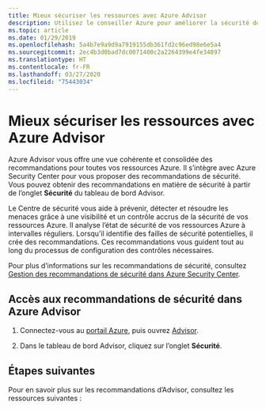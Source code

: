 ```yaml
---
title: Mieux sécuriser les ressources avec Azure Advisor
description: Utilisez le conseiller Azure pour améliorer la sécurité de vos déploiements Azure.
ms.topic: article
ms.date: 01/29/2019
ms.openlocfilehash: 5a4b7e9a9d9a7919155db361fd2c96ed98e6e5a4
ms.sourcegitcommit: 2ec4b3d0bad7dc0071400c2a2264399e4fe34897
ms.translationtype: HT
ms.contentlocale: fr-FR
ms.lasthandoff: 03/27/2020
ms.locfileid: "75443034"
---
```

# <a name="make-resources-more-secure-with-azure-advisor"></a>Mieux sécuriser les ressources avec Azure Advisor

Azure Advisor vous offre une vue cohérente et consolidée des recommandations pour toutes vos ressources Azure. Il s’intègre avec Azure Security Center pour vous proposer des recommandations de sécurité. Vous pouvez obtenir des recommandations en matière de sécurité à partir de l’onglet **Sécurité** du tableau de bord Advisor.

Le Centre de sécurité vous aide à prévenir, détecter et résoudre les menaces grâce à une visibilité et un contrôle accrus de la sécurité de vos ressources Azure. Il analyse l’état de sécurité de vos ressources Azure à intervalles réguliers. Lorsqu’il identifie des failles de sécurité potentielles, il crée des recommandations. Ces recommandations vous guident tout au long du processus de configuration des contrôles nécessaires. 

Pour plus d’informations sur les recommandations de sécurité, consultez [Gestion des recommandations de sécurité dans Azure Security Center](https://azure.microsoft.com/documentation/articles/security-center-recommendations/).

## <a name="how-to-access-security-recommendations-in-azure-advisor"></a>Accès aux recommandations de sécurité dans Azure Advisor

1. Connectez-vous au [portail Azure](https://portal.azure.com), puis ouvrez [Advisor](https://aka.ms/azureadvisordashboard).

2.  Dans le tableau de bord Advisor, cliquez sur l’onglet **Sécurité**.

## <a name="next-steps"></a>Étapes suivantes

Pour en savoir plus sur les recommandations d’Advisor, consultez les ressources suivantes :


 
